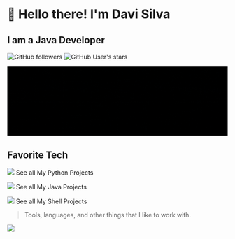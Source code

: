 # :wave: Hello there! I'm Davi Silva
## I am a Java Developer</h3>


![GitHub followers](https://img.shields.io/github/followers/dedicadotech?style=plastic&color=red)
![GitHub User's stars](https://img.shields.io/github/stars/dedicadotech?affiliations=OWNER&style=plastic&color=red)

</a>
<img src="img/DedicadoTech.gif"/>


<h2 align="left" id="dedicadotech">Favorite Tech</h2>


[<img src="https://img.icons8.com/color/48/000000/python.png" width="48">](https://github.com/search?q=language%3APython+user%3ADedicadoTech&type=repositories) See all My Python Projects

[<img src="https://img.icons8.com/color/48/000000/java-coffee-cup-logo.png" width="48">](https://github.com/search?q=language%3AJava+user%3ADedicadoTech&type=repositories) See all My Java Projects

[<img src="https://img.icons8.com/plasticine/48/000000/console.png" width="48">](https://github.com/search?q=language%3AShell+user%3ADedicadoTech&type=repositories) See all My Shell Projects




> Tools, languages, and other things that I like to work with.
 
  <img height="200" src="https://github-readme-stats.vercel.app/api/top-langs/?username=dedicadotech&theme=monokai&show_icons=true" />
</p>
 </td>
  </tr>
 
</table>



